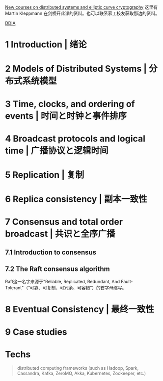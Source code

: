 [New courses on distributed systems and elliptic curve cryptography](https://martin.kleppmann.com/2020/11/18/distributed-systems-and-elliptic-curves.html) 这里有 Martin Kleppmann 在剑桥开此课的资料。也可以联系慕工校友获取那边的资料。

[DDIA](https://dataintensive.net/)

# 1 Introduction | 绪论

# 2 Models of Distributed Systems | 分布式系统模型

# 3 Time, clocks, and ordering of events | 时间と时钟と事件排序

# 4 Broadcast protocols and logical time | 广播协议と逻辑时间

# 5 Replication | 复制

# 6 Replica consistency | 副本一致性

# 7 Consensus and total order broadcast | 共识と全序广播

## 7.1 Introduction to consensus

## 7.2 The Raft consensus algorithm

Raft这一名字来源于"Reliable, Replicated, Redundant, And Fault-Tolerant"（“可靠、可复制、可冗余、可容错”）的首字母缩写。

# 8 Eventual Consistency | 最终一致性

# 9 Case studies

# Techs

> distributed computing frameworks (such as Hadoop, Spark, Cassandra, Kafka, ZeroMQ, Akka, Kubernetes, Zookeeper, etc.)

